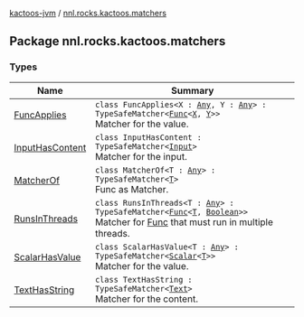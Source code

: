 [kactoos-jvm](../index.md) / [nnl.rocks.kactoos.matchers](./index.md)

## Package nnl.rocks.kactoos.matchers

### Types

| Name | Summary |
|---|---|
| [FuncApplies](-func-applies/index.md) | `class FuncApplies<X : `[`Any`](https://kotlinlang.org/api/latest/jvm/stdlib/kotlin/-any/index.html)`, Y : `[`Any`](https://kotlinlang.org/api/latest/jvm/stdlib/kotlin/-any/index.html)`> : TypeSafeMatcher<`[`Func`](../nnl.rocks.kactoos/-func/index.md)`<`[`X`](-func-applies/index.md#X)`, `[`Y`](-func-applies/index.md#Y)`>>`<br>Matcher for the value. |
| [InputHasContent](-input-has-content/index.md) | `class InputHasContent : TypeSafeMatcher<`[`Input`](../nnl.rocks.kactoos/-input/index.md)`>`<br>Matcher for the input. |
| [MatcherOf](-matcher-of/index.md) | `class MatcherOf<T : `[`Any`](https://kotlinlang.org/api/latest/jvm/stdlib/kotlin/-any/index.html)`> : TypeSafeMatcher<`[`T`](-matcher-of/index.md#T)`>`<br>Func as Matcher. |
| [RunsInThreads](-runs-in-threads/index.md) | `class RunsInThreads<T : `[`Any`](https://kotlinlang.org/api/latest/jvm/stdlib/kotlin/-any/index.html)`> : TypeSafeMatcher<`[`Func`](../nnl.rocks.kactoos/-func/index.md)`<`[`T`](-runs-in-threads/index.md#T)`, `[`Boolean`](https://kotlinlang.org/api/latest/jvm/stdlib/kotlin/-boolean/index.html)`>>`<br>Matcher for [Func](../nnl.rocks.kactoos/-func/index.md) that must run in multiple threads. |
| [ScalarHasValue](-scalar-has-value/index.md) | `class ScalarHasValue<T : `[`Any`](https://kotlinlang.org/api/latest/jvm/stdlib/kotlin/-any/index.html)`> : TypeSafeMatcher<`[`Scalar`](../nnl.rocks.kactoos/-scalar/index.md)`<`[`T`](-scalar-has-value/index.md#T)`>>`<br>Matcher for the value. |
| [TextHasString](-text-has-string/index.md) | `class TextHasString : TypeSafeMatcher<`[`Text`](../nnl.rocks.kactoos/-text/index.md)`>`<br>Matcher for the content. |
